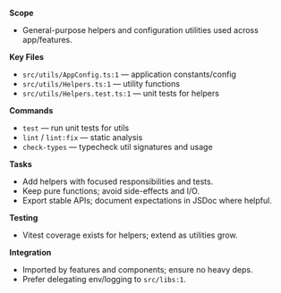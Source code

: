 **Scope**
- General-purpose helpers and configuration utilities used across app/features.

**Key Files**
- `src/utils/AppConfig.ts:1` — application constants/config
- `src/utils/Helpers.ts:1` — utility functions
- `src/utils/Helpers.test.ts:1` — unit tests for helpers

**Commands**
- `test` — run unit tests for utils
- `lint` / `lint:fix` — static analysis
- `check-types` — typecheck util signatures and usage

**Tasks**
- Add helpers with focused responsibilities and tests.
- Keep pure functions; avoid side-effects and I/O.
- Export stable APIs; document expectations in JSDoc where helpful.

**Testing**
- Vitest coverage exists for helpers; extend as utilities grow.

**Integration**
- Imported by features and components; ensure no heavy deps.
- Prefer delegating env/logging to `src/libs:1`.


